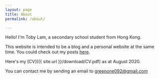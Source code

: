 ```yaml
---
layout: page
title: About
permalink: /about/

---
```


Hello! I'm Toby Lam, a secondary school student from Hong Kong. 

This website is intended to be a blog and a personal website at the same time. You could check out my posts [here](https://greenone092.github.io/).

Here's my [CV]({{ site.url }}/download/CV.pdf) as at August 2020. 

You can contact me by sending an email to greenone092@gmail.com

